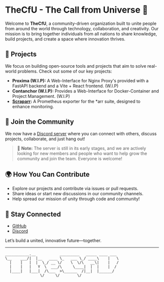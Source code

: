 # TheCfU - The Call from Universe 🌌

Welcome to **TheCfU**, a community-driven organization built to unite people from around the world through technology, collaboration, and creativity. Our mission is to bring together individuals from all nations to share knowledge, build projects, and create a space where innovation thrives.

## 🔧 Projects

We focus on building open-source tools and projects that aim to solve real-world problems. Check out some of our key projects:

* **Proxima (W\.I.P):** A Web-Interface for Nginx Proxy's provided with a FastAPI backend and a Vite + React frontend. (W\.I.P)
* **Contanchor (W\.I.P):** Provides a Web-Interface for Docker-Container and Project Management. (W\.I.P)
* **[Scraparr](https://github.com/thecfu/scraparr):** A Prometheus exporter for the \*arr suite, designed to enhance monitoring.

## 📢 Join the Community

We now have a [Discord server](https://discord.gg/z54hWyGcam) where you can connect with others, discuss projects, collaborate, and just hang out!

> 🚀 **Note:** The server is still in its early stages, and we are actively looking for new members and people who want to help grow the community and join the team. Everyone is welcome!

## 🌍 How You Can Contribute

* Explore our projects and contribute via issues or pull requests.
* Share ideas or start new discussions in our community channels.
* Help spread our mission of unity through code and community!

## 🚀 Stay Connected

* [GitHub](https://github.com/TheCfU)
* [Discord](https://discord.gg/z54hWyGcam)

Let’s build a united, innovative future—together.

---

```
___________.__           _________   _____ ____ ___ 
\__    ___/|  |__   ____ \_   ___ \_/ ____\    |   \
  |    |   |  |  \_/ __ \/    \  \/\   __\|    |   /
  |    |   |   Y  \  ___/\     \____|  |  |    |  / 
  |____|   |___|  /\___  >\______  /|__|  |______/  
                \/     \/        \/
```
